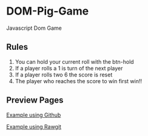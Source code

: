 # DOM-Pig-Game
Javascript Dom Game

## Rules

1. You can hold your current roll with the btn-hold
2. If a player rolls a 1 is turn of the next player
3. If a player rolls two 6 the score is reset
4. The player who reaches the score to win first win!!

## Preview Pages

[Example using Github](http://htmlpreview.github.io/?https://github.com/MiguelZablah/DOM-Pig-Game/blob/master/index.html)

[Example using Rawgit](https://rawgit.com/MiguelZablah/DOM-Pig-Game/master/index.html)
